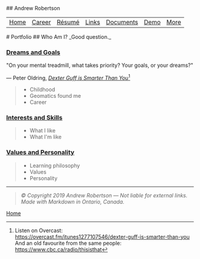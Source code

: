 <head>
	<link rel="stylesheet" href="../Style.css">
	<title>Andrew Robertson – Who Am I?</title>
</head>
## Andrew Robertson
<table>
<tr>
	<td><a href="../index.html">Home</a> <b></b></td>
	<td><a href="../xp.html">Career</a> <b></b></td>
	<td><a href="../resume.html">Résumé</a> <b></b></td>
	<td><a href="../text.html">Links</a> <b></b></td>
	<td><a href="../download.html">Documents</a> <b></b></td>
	<td><a href="../demo/index.html">Demo</a> <b></b></td>
	<td><a href="../map.html">More</a> </td>
</tr>
</table>
# Portfolio
## Who Am I?
_Good question._

### [Dreams and Goals](dreamsorgoals.html)


"On your mental treadmill, what takes priority? Your goals, or your dreams?"

― Peter Oldring, [_Dexter Guff is Smarter Than You_](https://www.dexterguffband.com)[^1]
> - Childhood
> - Geomatics found me
> - Career

### [Interests and Skills](interest.html)
> - What I like
> - What I'm like

### [Values and Personality](val.html)
> - Learning philosophy
> - Values
> - Personality

***
> _© Copyright 2019 Andrew Robertson — Not liable for external links. Made with Markdown in Ontario, Canada._

[Home](../index.html)
[^1]: Listen on Overcast: <br> https://overcast.fm/itunes1277107546/dexter-guff-is-smarter-than-you <br> And an old favourite from the same people: <br> https://www.cbc.ca/radio/thisisthat   